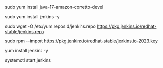 sudo yum install java-17-amazon-corretto-devel

sudo yum install jenkins -y

sudo wget -O /etc/yum.repos.d/jenkins.repo https://pkg.jenkins.io/redhat-stable/jenkins.repo


sudo rpm --import https://pkg.jenkins.io/redhat-stable/jenkins.io-2023.key


yum install jenkins -y


systemctl start jenkins
